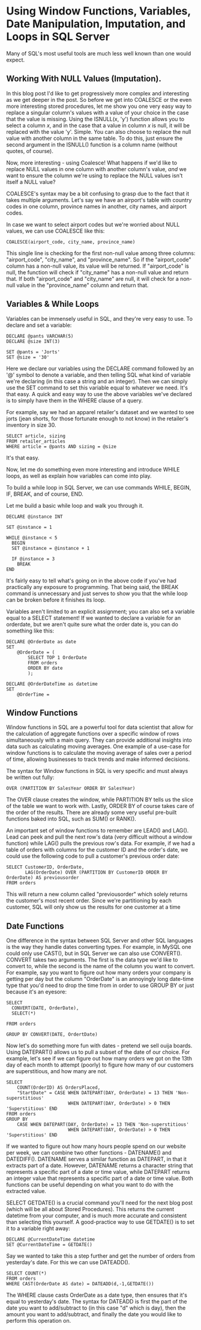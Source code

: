 # Using Window Functions, Variables, Date Manipulation, Imputation, and Loops in SQL Server

Many of SQL's most useful tools are much less well known than one would expect. 

## Working With NULL Values (Imputation).
In this blog post I'd like to get progressively more complex and interesting as we get deeper in the post. So before we get into COALESCE or the even more interesting stored procedures, let me show you one very easy way to replace a singular column's values with a value of your choice in the case that the value is missing. Using the ISNULL(x, 'y') function allows you to select a column _x_, and in the case that a value in column _x_ is null, it will be replaced with the value 'y'. Simple. You can also choose to replace the null value with another column in the same table. To do this, just ensure the second argument in the ISNULL() function is a column name (without quotes, of course). 

Now, more interesting - using Coalesce! What happens if we'd like to replace NULL values in one column with another column's value, *and* we want to ensure the column we're using to replace the NULL values isn't itself a NULL value?

COALESCE's syntax may be a bit confusing to grasp due to the fact that it takes multiple arguments. Let's say we have an airport's table with country codes in one column, province names in another, city names, and airport codes. 

In case we want to select airport codes but we're worried about NULL values, we can use COALESCE like this: 

```
COALESCE(airport_code, city_name, province_name)
```

This single line is checking for the first non-null value among three columns: "airport_code", "city_name", and "province_name".
So if the "airport_code" column has a non-null value, its value will be returned. If "airport_code" is null, the function will check if "city_name" has a non-null value and return that. If both "airport_code" and "city_name" are null, it will check for a non-null value in the "province_name" column and return that.

## Variables & While Loops
Variables can be immensely useful in SQL, and they're very easy to use. To declare and set a variable:

```
DECLARE @pants VARCHAR(5)
DECLARE @size INT(3)

SET @pants = 'Jorts'
SET @size = '30'
```

Here we declare our variables using the DECLARE command followed by an '@' symbol to denote a variable, and then telling SQL what kind of variable we're declaring (in this case a string and an integer). Then we can simply use the SET command to set this variable equal to whatever we need. It's that easy. A quick and easy way to use the above variables we've declared is to simply have them in the WHERE clause of a query. 

For example, say we had an apparel retailer's dataset and we wanted to see jorts (jean shorts, for those fortunate enough to not know) in the retailer's inventory in size 30.

```
SELECT article, sizing
FROM retailer_articles
WHERE article = @pants AND sizing = @size
```
It's that easy.

Now, let me do something even more interesting and introduce WHILE loops, as well as explain how variables can come into play.

To build a while loop in SQL Server, we can use commands WHILE, BEGIN, IF, BREAK, and of course, END.

Let me build a basic while loop and walk you through it.

```
DECLARE @instance INT

SET @instance = 1

WHILE @instance < 5
  BEGIN 
  SET @instance = @instance + 1
  
  IF @instance = 3
    BREAK
END
```

It's fairly easy to tell what's going on in the above code if you've had practically any exposure to programming. That being said, the BREAK command is unnecessary and just serves to show you that the while loop can be broken before it finishes its loop.

Variables aren't limited to an explicit assignment; you can also set a variable equal to a SELECT statement! If we wanted to declare a variable for an orderdate, but we aren't quite sure what the order date is, you can do something like this: 

```
DECLARE @OrderDate as date
SET 
	@OrderDate = (
		SELECT TOP 1 OrderDate
		FROM orders
		ORDER BY date
		);
		
DECLARE @OrderDateTime as datetime
SET 
	@OrderTime =  
```


## Window Functions 

Window functions in SQL are a powerful tool for data scientist that allow for the calculation of aggregate functions over a specific window of rows simultaneously with a main query. They can provide additional insights into data such as calculating moving averages. One example of a use-case for window functions is to calculate the moving average of sales over a period of time, allowing businesses to track trends and make informed decisions.

The syntax for Window functions in SQL is very specific and must always be written out fully:

```
OVER (PARTITION BY SalesYear ORDER BY SalesYear)
```
The OVER clause creates the window, while PARTITION BY tells us the slice of the table we want to work with. Lastly, ORDER BY of course takes care of the order of the results. There are already some very useful pre-built functions baked into SQL, such as SUM() or RANK().

An important set of window functions to remember are LEAD() and LAG(). Lead can peek and pull the next row's data (very difficult without a window function) while LAG() pulls the previous row's data. For example, if we had a table of orders with columns for the customer ID and the order's date, we could use the following code to pull a customer's previous order date:

```
SELECT CustomerID, OrderDate, 
       LAG(OrderDate) OVER (PARTITION BY CustomerID ORDER BY OrderDate) AS previousorder
FROM orders
```
This will return a new column called "previousorder" which solely returns the customer's most recent order. Since we're partitioning by each customer, SQL will only show us the results for one customer at a time

## Date Functions

One difference in the syntax between SQL Server and other SQL languages is the way they handle dates converting types. For example, in MySQL one could only use CAST(), but in SQL Server we can also use CONVERT(). CONVERT takes two arguments. The first is the data type we'd like to convert to, while the second is the name of the column you want to convert. For example, say you want to figure out how many orders your company is getting per day but the column "OrderDate" is an annoyingly long date-time type that you'd need to drop the time from in order to use GROUP BY or just because it's an eyesore:

```
SELECT 
  CONVERT(DATE, OrderDate), 
  SELECT(*)
  
FROM orders

GROUP BY CONVERT(DATE, OrdertDate)
```

Now let's do something more fun with dates - pretend we sell ouija boards. Using DATEPART() allows us to pull a subset of the date of our choice. For example, let's see if we can figure out how many orders we got on the 13th day of each month to attempt (poorly) to figure how many of our customers are superstitious, and how many are not.

```
SELECT
	COUNT(OrderID) AS OrdersPlaced,
    "StartDate" = CASE WHEN DATEPART(DAY, OrderDate) = 13 THEN 'Non-superstitious'
					   WHEN DATEPART(DAY, OrderDate) > 0 THEN 'Superstitious' END
FROM orders
GROUP BY
	CASE WHEN DATEPART(DAY, OrderDate) = 13 THEN 'Non-superstitious'
					   WHEN DATEPART(DAY, OrderDate) > 0 THEN 'Superstitious' END
```            

If we wanted to figure out how many hours people spend on our website per week, we can combine two other functions - DATENAME() and DATEDIFF(). DATENAME serves a similar function as DATEPART, in that it extracts part of a date. However, DATENAME returns a character string that represents a specific part of a date or time value, while DATEPART returns an integer value that represents a specific part of a date or time value. Both functions can be useful depending on what you want to do with the extracted value.


SELECT GETDATE() is a crucial command you'll need for the next blog post (which will be all about Stored Procedures). This returns the current datetime from your computer, and is much more accurate and consistent than selecting this yourself. A good-practice way to use GETDATE() is to set it to a variable right away:

```
DECLARE @CurrentDateTime datetime
SET @CurrentDateTime = GETDATE()
```

Say we wanted to take this a step further and get the number of orders from yesterday's date. For this we can use DATEADD().

```
SELECT COUNT(*)
FROM orders
WHERE CAST(OrderDate AS date) = DATEADD(d,-1,GETDATE())
```
The WHERE clause casts OrderDate as a date type, then ensures that it's equal to yesterday's date. The syntax for DATEADD is first the part of the date you want to add/subtract to (in this case "d" which is day), then the amount you want to add/subtract, and finally the date you would like to perform this operation on.

